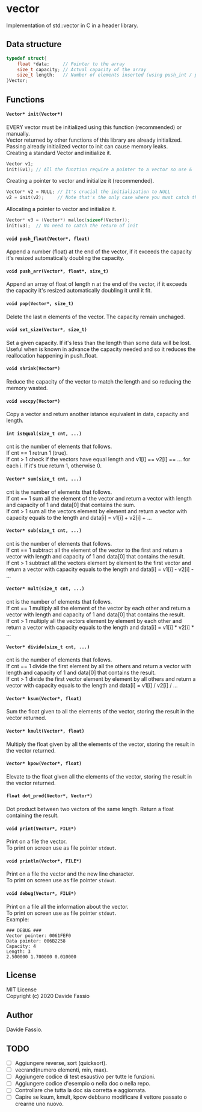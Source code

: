 # vector
Implementation of std::vector in C in a header library.

## Data structure
``` c
typedef struct{
    float *data;     // Pointer to the array
    size_t capacity; // Actual capacity of the array
    size_t length;   // Number of elements inserted (using push_int / push_arr)
}Vector;
```

## Functions
#### ```Vector* init(Vector*)```
EVERY vector must be initialized using this function (recommended) or manually. \
Vector returned by other functions of this library are already initialized. \
Passing already initialized vector to init can cause memory leaks. \
Creating a standard Vector and initialize it.
``` c
Vector v1;
init(&v1); // All the funztion require a pointer to a vector so use &
```
Creating a pointer to vector and initialize it (recommended).
``` c
Vector* v2 = NULL; // It's crucial the initialization to NULL
v2 = init(v2);     // Note that's the only case where you must catch the return of init.
```
Allocating a pointer to vector and initialize it.
``` c
Vector* v3 = (Vector*) malloc(sizeof(Vector));
init(v3);  // No need to catch the return of init
```
#### ```void push_float(Vector*, float)```
Append a number (float) at the end of the vector, if it exceeds the capacity it's resized automatically doubling the capacity. 

#### ```void push_arr(Vector*, float*, size_t)```
Append an array of float of length n at the end of the vector, if it exceeds the capacity it's resized automatically doubling it until it fit. 

#### ```void pop(Vector*, size_t)```
Delete the last n elements of the vector. The capacity remain unchaged.

#### ```void set_size(Vector*, size_t)```
Set a given capacity. If it's less than the length than some data will be lost. \
Useful when is known in advance the capacity needed and so it reduces the reallocation happening in push_float.

#### ```void shrink(Vector*)```
Reduce the capacity of the vector to match the length and so reducing the memory wasted.

#### ```void veccpy(Vector*)```
Copy a vector and return another istance equivalent in data, capacity and length.

#### ```int isEqual(size_t cnt, ...)```
cnt is the number of elements that follows. \
If cnt == 1 retrun 1 (true). \
If cnt > 1 check if the vectors have equal length and v1[i] == v2[i] == ... for each i. If it's true return 1, otherwise 0.

#### ```Vector* sum(size_t cnt, ...)```
cnt is the number of elements that follows. \
If cnt == 1 sum all the element of the vector and return a vector with length and capacity of 1 and data[0] that contains the sum. \
If cnt > 1 sum all the vectors element by element and return a vector with capacity equals to the length and data[i] = v1[i] + v2[i] + ...

#### ```Vector* sub(size_t cnt, ...)```
cnt is the number of elements that follows. \
If cnt == 1 subtract all the element of the vector to the first and return a vector with length and capacity of 1 and data[0] that contains the result. \
If cnt > 1 subtract all the vectors element by element to the first vector and return a vector with capacity equals to the length and data[i] = v1[i] - v2[i] - ...

#### ```Vector* mult(size_t cnt, ...)```
cnt is the number of elements that follows. \
If cnt == 1 multiply all the element of the vector by each other and return a vector with length and capacity of 1 and data[0] that contains the result. \
If cnt > 1 multiply all the vectors element by element by each other and return a vector with capacity equals to the length and data[i] = v1[i] * v2[i] * ...

#### ```Vector* divide(size_t cnt, ...)```
cnt is the number of elements that follows. \
If cnt == 1 divide the first element by all the others and return a vector with length and capacity of 1 and data[0] that contains the result. \
If cnt > 1 divide the first vector element by element by all others and return a vector with capacity equals to the length and data[i] = v1[i] / v2[i] / ...

#### ```Vector* ksum(Vector*, float)```
Sum the float given to all the elements of the vector, storing the result in the vector returned.

#### ```Vector* kmult(Vector*, float)```
Multiply the float given by all the elements of the vector, storing the result in the vector returned.

#### ```Vector* kpow(Vector*, float)```
Elevate to the float given all the elements of the vector, storing the result in the vector returned.

#### ```float dot_prod(Vector*, Vector*)```
Dot product between two vectors of the same length. Return a float containing the result.

#### ```void print(Vector*, FILE*)```
Print on a file the vector. \
To print on screen use as file pointer ```stdout```.

#### ```void println(Vector*, FILE*)```
Print on a file the vector and the new line character. \
To print on screen use as file pointer ```stdout```.

#### ```void debug(Vector*, FILE*)```
Print on a file all the information about the vector.\
To print on screen use as file pointer ```stdout```.\
Example:
``` Plain text
### DEBUG ###
Vector pointer: 0061FEF0
Data pointer: 006B2258
Capacity: 4
Length: 3
2.500000 1.700000 0.010000
```

## License
MIT License \
Copyright (c) 2020 Davide Fassio

## Author
Davide Fassio.

## TODO
- [ ] Aggiungere reverse, sort (quicksort).
- [ ] vecrand(numero elementi, min, max).
- [ ] Aggiungere codice di test esaustivo per tutte le funzioni.
- [ ] Aggiungere codice d'esempio o nella doc o nella repo.
- [ ] Controllare che tutta la doc sia corretta e aggiornata.
- [ ] Capire se ksum, kmult, kpow debbano modificare il vettore passato o crearne uno nuovo.
